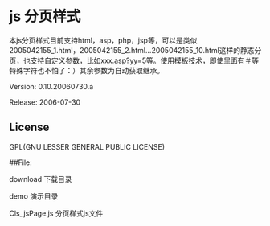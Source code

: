 # js 分页样式

本js分页样式目前支持html，asp，php，jsp等，可以是类似2005042155_1.html，2005042155_2.html...2005042155_10.html这样的静态分页，也支持自定义参数，比如xxx.asp?yy=5等。使用模板技术，即使里面有＃等特殊字符也不怕了：）其余参数为自动获取继承。

Version:  0.10.20060730.a

Release:  2006-07-30

## License
GPL(GNU LESSER GENERAL PUBLIC LICENSE)

##File:

download 下载目录

demo	演示目录

Cls_jsPage.js	分页样式js文件